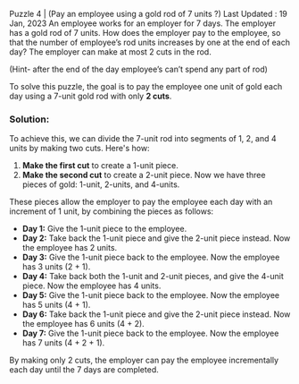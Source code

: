 Puzzle 4 | (Pay an employee using a gold rod of 7 units ?)
Last Updated : 19 Jan, 2023
An employee works for an employer for 7 days. The employer has a gold rod of 7 units. How does the employer pay to the employee, so that the number of employee’s rod units increases by one at the end of each day? The employer can make at most 2 cuts in the rod. 

(Hint- after the end of the day employee’s can’t spend any part of rod)

To solve this puzzle, the goal is to pay the employee one unit of gold each day using a 7-unit gold rod with only **2 cuts**.

### Solution:
To achieve this, we can divide the 7-unit rod into segments of 1, 2, and 4 units by making two cuts. Here's how:

1. **Make the first cut** to create a 1-unit piece.
2. **Make the second cut** to create a 2-unit piece. Now we have three pieces of gold: 1-unit, 2-units, and 4-units.

These pieces allow the employer to pay the employee each day with an increment of 1 unit, by combining the pieces as follows:

- **Day 1:** Give the 1-unit piece to the employee.
- **Day 2:** Take back the 1-unit piece and give the 2-unit piece instead. Now the employee has 2 units.
- **Day 3:** Give the 1-unit piece back to the employee. Now the employee has 3 units (2 + 1).
- **Day 4:** Take back both the 1-unit and 2-unit pieces, and give the 4-unit piece. Now the employee has 4 units.
- **Day 5:** Give the 1-unit piece back to the employee. Now the employee has 5 units (4 + 1).
- **Day 6:** Take back the 1-unit piece and give the 2-unit piece instead. Now the employee has 6 units (4 + 2).
- **Day 7:** Give the 1-unit piece back to the employee. Now the employee has 7 units (4 + 2 + 1).

By making only 2 cuts, the employer can pay the employee incrementally each day until the 7 days are completed.
